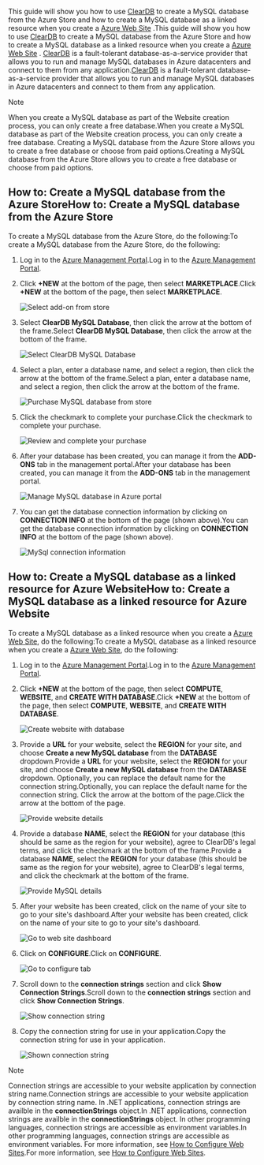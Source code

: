 <span data-ttu-id="90637-101">This guide will show you how to use [ClearDB] to create a MySQL database from the Azure Store and  how to create a MySQL database as a linked resource when you create a [Azure Web Site][waws] .</span><span class="sxs-lookup"><span data-stu-id="90637-101">This guide will show you how to use [ClearDB] to create a MySQL database from the Azure Store and  how to create a MySQL database as a linked resource when you create a [Azure Web Site][waws] .</span></span> <span data-ttu-id="90637-102">[ClearDB] is a fault-tolerant database-as-a-service provider that allows you to run and manage MySQL databases in Azure datacenters and connect to them from any application.</span><span class="sxs-lookup"><span data-stu-id="90637-102">[ClearDB] is a fault-tolerant database-as-a-service provider that allows you to run and manage MySQL databases in Azure datacenters and connect to them from any application.</span></span>  

> [!NOTE]
> <span data-ttu-id="90637-103">When you create a MySQL database as part of the Website creation process, you can only create a free database.</span><span class="sxs-lookup"><span data-stu-id="90637-103">When you create a MySQL database as part of the Website creation process, you can only create a free database.</span></span> <span data-ttu-id="90637-104">Creating a MySQL database from the Azure Store allows you to create a free database or choose from paid options.</span><span class="sxs-lookup"><span data-stu-id="90637-104">Creating a MySQL database from the Azure Store allows you to create a free database or choose from paid options.</span></span>
> 
> 

## <a name="how-to-create-a-mysql-database-from-the-azure-store"></a><span data-ttu-id="90637-105">How to: Create a MySQL database from the Azure Store</span><span class="sxs-lookup"><span data-stu-id="90637-105">How to: Create a MySQL database from the Azure Store</span></span>
<span data-ttu-id="90637-106">To create a MySQL database from the Azure Store, do the following:</span><span class="sxs-lookup"><span data-stu-id="90637-106">To create a MySQL database from the Azure Store, do the following:</span></span>

1. <span data-ttu-id="90637-107">Log in to the [Azure Management Portal][portal].</span><span class="sxs-lookup"><span data-stu-id="90637-107">Log in to the [Azure Management Portal][portal].</span></span>
2. <span data-ttu-id="90637-108">Click **+NEW** at the bottom of the page, then select **MARKETPLACE**.</span><span class="sxs-lookup"><span data-stu-id="90637-108">Click **+NEW** at the bottom of the page, then select **MARKETPLACE**.</span></span>
   
    ![Select add-on from store](https://docstestmedia1.blob.core.windows.net/azure-media/includes/media/create-mysql-db/select-store.png)
3. <span data-ttu-id="90637-110">Select **ClearDB MySQL Database**, then click the arrow at the bottom of the frame.</span><span class="sxs-lookup"><span data-stu-id="90637-110">Select **ClearDB MySQL Database**, then click the arrow at the bottom of the frame.</span></span>
   
    ![Select ClearDB MySQL Database](https://docstestmedia1.blob.core.windows.net/azure-media/includes/media/create-mysql-db/select-cleardb-mysql.png)
4. <span data-ttu-id="90637-112">Select a plan, enter a database name, and select a region, then click the arrow at the bottom of the frame.</span><span class="sxs-lookup"><span data-stu-id="90637-112">Select a plan, enter a database name, and select a region, then click the arrow at the bottom of the frame.</span></span>
   
    ![Purchase MySQL database from store](https://docstestmedia1.blob.core.windows.net/azure-media/includes/media/create-mysql-db/purchase-mysql.png)
5. <span data-ttu-id="90637-114">Click the checkmark to complete your purchase.</span><span class="sxs-lookup"><span data-stu-id="90637-114">Click the checkmark to complete your purchase.</span></span>
   
    ![Review and complete your purchase](https://docstestmedia1.blob.core.windows.net/azure-media/includes/media/create-mysql-db/complete-mysql-purchase.png)
6. <span data-ttu-id="90637-116">After your database has been created, you can manage it from the **ADD-ONS** tab in the management portal.</span><span class="sxs-lookup"><span data-stu-id="90637-116">After your database has been created, you can manage it from the **ADD-ONS** tab in the management portal.</span></span>
   
    ![Manage MySQL database in Azure portal](https://docstestmedia1.blob.core.windows.net/azure-media/includes/media/create-mysql-db/manage-mysql-add-on.png)
7. <span data-ttu-id="90637-118">You can get the database connection information by clicking on **CONNECTION INFO** at the bottom of the page (shown above).</span><span class="sxs-lookup"><span data-stu-id="90637-118">You can get the database connection information by clicking on **CONNECTION INFO** at the bottom of the page (shown above).</span></span>
   
    ![MySql connection information](https://docstestmedia1.blob.core.windows.net/azure-media/includes/media/create-mysql-db/mysql-conn-info.png) 

## <a name="how-to-create-a-mysql-database-as-a-linked-resource-for-azure-website"></a><span data-ttu-id="90637-120">How to: Create a MySQL database as a linked resource for Azure Website</span><span class="sxs-lookup"><span data-stu-id="90637-120">How to: Create a MySQL database as a linked resource for Azure Website</span></span>
<span data-ttu-id="90637-121">To create a MySQL database as a linked resource when you create a [Azure Web Site][waws], do the following:</span><span class="sxs-lookup"><span data-stu-id="90637-121">To create a MySQL database as a linked resource when you create a [Azure Web Site][waws], do the following:</span></span>

1. <span data-ttu-id="90637-122">Log in to the [Azure Management Portal][portal].</span><span class="sxs-lookup"><span data-stu-id="90637-122">Log in to the [Azure Management Portal][portal].</span></span>
2. <span data-ttu-id="90637-123">Click **+NEW** at the bottom of the page, then select **COMPUTE**, **WEBSITE**, and **CREATE WITH DATABASE**.</span><span class="sxs-lookup"><span data-stu-id="90637-123">Click **+NEW** at the bottom of the page, then select **COMPUTE**, **WEBSITE**, and **CREATE WITH DATABASE**.</span></span>
   
    ![Create website with database](https://docstestmedia1.blob.core.windows.net/azure-media/includes/media/create-mysql-db/custom_create.png)
3. <span data-ttu-id="90637-125">Provide a **URL** for your website, select the **REGION** for your site, and choose **Create a new MySQL database** from the **DATABASE** dropdown.</span><span class="sxs-lookup"><span data-stu-id="90637-125">Provide a **URL** for your website, select the **REGION** for your site, and choose **Create a new MySQL database** from the **DATABASE** dropdown.</span></span> <span data-ttu-id="90637-126">Optionally, you can replace the default name for the connection string.</span><span class="sxs-lookup"><span data-stu-id="90637-126">Optionally, you can replace the default name for the connection string.</span></span> <span data-ttu-id="90637-127">Click the arrow at the bottom of the page.</span><span class="sxs-lookup"><span data-stu-id="90637-127">Click the arrow at the bottom of the page.</span></span>
   
    ![Provide website details](https://docstestmedia1.blob.core.windows.net/azure-media/includes/media/create-mysql-db/provide-website-details.png) 
4. <span data-ttu-id="90637-129">Provide a database **NAME**, select the **REGION** for your database (this should be same as the region for your website), agree to ClearDB's legal terms, and click the checkmark at the bottom of the frame.</span><span class="sxs-lookup"><span data-stu-id="90637-129">Provide a database **NAME**, select the **REGION** for your database (this should be same as the region for your website), agree to ClearDB's legal terms, and click the checkmark at the bottom of the frame.</span></span>
   
    ![Provide MySQL details](https://docstestmedia1.blob.core.windows.net/azure-media/includes/media/create-mysql-db/provide-mysql-details.png)
5. <span data-ttu-id="90637-131">After your website has been created, click on the name of your site to go to your site's dashboard.</span><span class="sxs-lookup"><span data-stu-id="90637-131">After your website has been created, click on the name of your site to go to your site's dashboard.</span></span>
   
    ![Go to web site dashboard](https://docstestmedia1.blob.core.windows.net/azure-media/includes/media/create-mysql-db/go-to-website-dashboard.png)
6. <span data-ttu-id="90637-133">Click on **CONFIGURE**.</span><span class="sxs-lookup"><span data-stu-id="90637-133">Click on **CONFIGURE**.</span></span>
   
    ![Go to configure tab](https://docstestmedia1.blob.core.windows.net/azure-media/includes/media/create-mysql-db/go-to-configure-tab.png)
7. <span data-ttu-id="90637-135">Scroll down to the **connection strings** section and click **Show Connection Strings**.</span><span class="sxs-lookup"><span data-stu-id="90637-135">Scroll down to the **connection strings** section and click **Show Connection Strings**.</span></span> 
   
    ![Show connection string](https://docstestmedia1.blob.core.windows.net/azure-media/includes/media/create-mysql-db/show-conn-string.png)
8. <span data-ttu-id="90637-137">Copy the connection string for use in your application.</span><span class="sxs-lookup"><span data-stu-id="90637-137">Copy the connection string for use in your application.</span></span>
   
    ![Shown connection string](https://docstestmedia1.blob.core.windows.net/azure-media/includes/media/create-mysql-db/shown-conn-string.png)

> [!NOTE]
> <span data-ttu-id="90637-139">Connection strings are accessible to your website application by connection string name.</span><span class="sxs-lookup"><span data-stu-id="90637-139">Connection strings are accessible to your website application by connection string name.</span></span> <span data-ttu-id="90637-140">In .NET applications, connection strings are availble in the **connectionStrings** object.</span><span class="sxs-lookup"><span data-stu-id="90637-140">In .NET applications, connection strings are availble in the **connectionStrings** object.</span></span> <span data-ttu-id="90637-141">In other programming languages, connection strings are accessible as environment variables.</span><span class="sxs-lookup"><span data-stu-id="90637-141">In other programming languages, connection strings are accessible as environment variables.</span></span> <span data-ttu-id="90637-142">For more information, see [How to Configure Web Sites][configure].</span><span class="sxs-lookup"><span data-stu-id="90637-142">For more information, see [How to Configure Web Sites][configure].</span></span>
> 
> 

[ClearDB]: http://www.cleardb.com/
[waws]: /documentation/services/web-sites/
[portal]: http://manage.windowsazure.com
[configure]: ../articles/app-service-web/web-sites-configure.md













